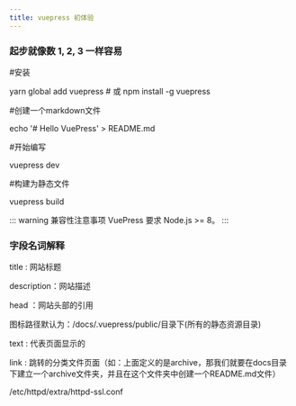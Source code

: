 ```yaml
---
title: vuepress 初体验  
---
```


### 起步就像数 1, 2, 3 一样容易

#安装

yarn global add vuepress # 或 npm install -g vuepress

#创建一个markdown文件

echo '# Hello VuePress' > README.md

#开始编写

vuepress dev

#构建为静态文件

vuepress build

::: warning 兼容性注意事项
VuePress 要求 Node.js >= 8。
:::

### 字段名词解释

title : 网站标题

description：网站描述

head ：网站头部的引用

图标路径默认为：/docs/.vuepress/public/目录下(所有的静态资源目录)

text : 代表页面显示的

link : 跳转的分类文件页面（如：上面定义的是archive，那我们就要在docs目录下建立一个archive文件夹，并且在这个文件夹中创建一个README.md文件）

/etc/httpd/extra/httpd-ssl.conf

<Valine></Valine>